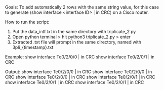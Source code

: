 Goals:
To add automatically 2 rows with the same string value, for this case to generate (show interface &lt;interface ID> | in CRC) on a Cisco router.

How to run the script:
1. Put the data_intf.txt in the same directory with triplicate_2.py
2. Open python terminal > hit python3 triplicate_2.py > enter
3. Extracted .txt file will prompt in the same directory, named with 3pli_{timestamp}.txt

Example:
show interface Te0/2/0/0  | in CRC
show interface Te0/2/0/1  | in CRC

Output:
show interface Te0/2/0/0  | in CRC
show interface Te0/2/0/0  | in CRC
show interface Te0/2/0/0  | in CRC
show interface Te0/2/0/1  | in CRC
show interface Te0/2/0/1  | in CRC
show interface Te0/2/0/1  | in CRC
